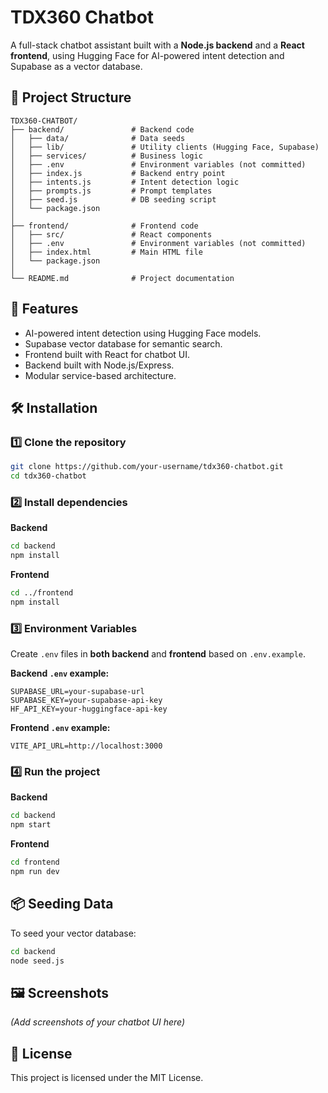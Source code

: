 # TDX360 Chatbot

A full-stack chatbot assistant built with a **Node.js backend** and a **React frontend**, using Hugging Face for AI-powered intent detection and Supabase as a vector database.

## 📂 Project Structure

```
TDX360-CHATBOT/
├── backend/               # Backend code
│   ├── data/              # Data seeds
│   ├── lib/               # Utility clients (Hugging Face, Supabase)
│   ├── services/          # Business logic
│   ├── .env               # Environment variables (not committed)
│   ├── index.js           # Backend entry point
│   ├── intents.js         # Intent detection logic
│   ├── prompts.js         # Prompt templates
│   ├── seed.js            # DB seeding script
│   └── package.json
│
├── frontend/              # Frontend code
│   ├── src/               # React components
│   ├── .env               # Environment variables (not committed)
│   ├── index.html         # Main HTML file
│   └── package.json
│
└── README.md              # Project documentation
```

## 🚀 Features
- AI-powered intent detection using Hugging Face models.
- Supabase vector database for semantic search.
- Frontend built with React for chatbot UI.
- Backend built with Node.js/Express.
- Modular service-based architecture.

## 🛠 Installation

### 1️⃣ Clone the repository
```bash
git clone https://github.com/your-username/tdx360-chatbot.git
cd tdx360-chatbot
```

### 2️⃣ Install dependencies

**Backend**
```bash
cd backend
npm install
```

**Frontend**
```bash
cd ../frontend
npm install
```

### 3️⃣ Environment Variables

Create `.env` files in **both backend** and **frontend** based on `.env.example`.

**Backend `.env` example:**
```
SUPABASE_URL=your-supabase-url
SUPABASE_KEY=your-supabase-api-key
HF_API_KEY=your-huggingface-api-key
```

**Frontend `.env` example:**
```
VITE_API_URL=http://localhost:3000
```

### 4️⃣ Run the project

**Backend**
```bash
cd backend
npm start
```

**Frontend**
```bash
cd frontend
npm run dev
```

## 📦 Seeding Data
To seed your vector database:
```bash
cd backend
node seed.js
```

## 🖼 Screenshots
*(Add screenshots of your chatbot UI here)*

## 📄 License
This project is licensed under the MIT License.
